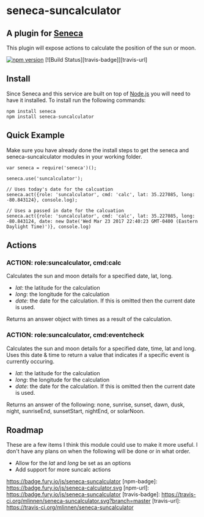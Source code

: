 # seneca-suncalculator

## A plugin for [Seneca](http://senecajs.org) 
This plugin will expose actions to calculate the position of the sun or moon.

[![npm version](https://badge.fury.io/js/seneca-suncalculator.svg)](https://badge.fury.io/js/seneca-suncalculator)
[![Build Status][travis-badge]][travis-url]

## Install
Since Seneca and this service are built on top of [Node.js](https://nodejs.org) you will need to have it installed.
To install run the following commands:
```
npm install seneca
npm install seneca-suncalculator
```

## Quick Example
Make sure you have already done the install steps to get the seneca and seneca-suncalculator modules in your working folder. 

```
var seneca = require('seneca')();

seneca.use('suncalculator');

// Uses today's date for the calcuation
seneca.act({role: 'suncalculator', cmd: 'calc', lat: 35.227085, long: -80.843124}, console.log);

// Uses a passed in date for the calcuation
seneca.act({role: 'suncalculator', cmd: 'calc', lat: 35.227085, long: -80.843124, date: new Date('Wed Mar 23 2017 22:40:23 GMT-0400 (Eastern Daylight Time)')}, console.log)
```
 
## Actions

### ACTION: role:suncalculator, cmd:calc
Calculates the sun and moon details for a specified date, lat, long.
- _lat_: the latitude for the calculation
- _long_: the longitude for the calculation
- _date_: the date for the calculation. If this is omitted then the current date is used.

Returns an answer object with times as a result of the calculation. 

### ACTION: role:suncalculator, cmd:eventcheck
Calculates the sun and moon details for a specified date, time, lat and long.  Uses this date & time to return a value that indicates if a specific event is currently occuring.
- _lat_: the latitude for the calculation
- _long_: the longitude for the calculation
- _date_: the date for the calculation. If this is omitted then the current date is used.

Returns an answer of the following: none, sunrise, sunset, dawn, dusk, night, sunriseEnd, sunsetStart, nightEnd, or solarNoon.

## Roadmap
These are a few items I think this module could use to make it more useful.  I don't have any plans on
when the following will be done or in what order.
- Allow for the _lat_ and _long_ be set as an options
- Add support for more suncalc actions

https://badge.fury.io/js/seneca-suncalculator
[npm-badge]: https://badge.fury.io/js/seneca-calculator.svg
[npm-url]: https://badge.fury.io/js/seneca-suncalculator
[travis-badge]: https://travis-ci.org/mlinnen/seneca-suncalculator.svg?branch=master
[travis-url]: https://travis-ci.org/mlinnen/seneca-suncalculator
